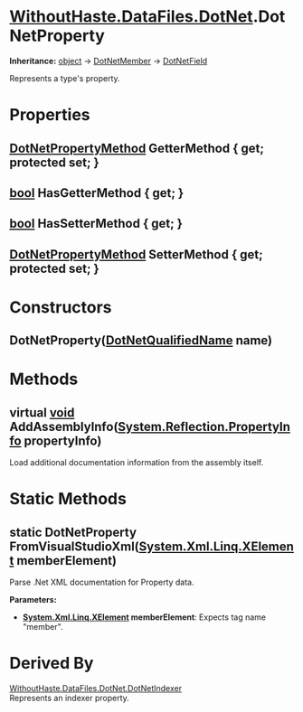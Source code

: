 # [WithoutHaste.DataFiles.DotNet](TableOfContents.WithoutHaste.DataFiles.DotNet.md).DotNetProperty

**Inheritance:** [object](https://docs.microsoft.com/en-us/dotnet/api/system.object) → [DotNetMember](WithoutHaste.DataFiles.DotNet.DotNetMember.md) → [DotNetField](WithoutHaste.DataFiles.DotNet.DotNetField.md)  

Represents a type's property.  

# Properties

## [DotNetPropertyMethod](WithoutHaste.DataFiles.DotNet.DotNetPropertyMethod.md) GetterMethod { get; protected set; }

## [bool](https://docs.microsoft.com/en-us/dotnet/api/system.boolean) HasGetterMethod { get; }

## [bool](https://docs.microsoft.com/en-us/dotnet/api/system.boolean) HasSetterMethod { get; }

## [DotNetPropertyMethod](WithoutHaste.DataFiles.DotNet.DotNetPropertyMethod.md) SetterMethod { get; protected set; }

# Constructors

## DotNetProperty([DotNetQualifiedName](WithoutHaste.DataFiles.DotNet.DotNetQualifiedName.md) name)

# Methods

## virtual [void](https://docs.microsoft.com/en-us/dotnet/api/system.void) AddAssemblyInfo([System.Reflection.PropertyInfo](https://docs.microsoft.com/en-us/dotnet/api/system.reflection.propertyinfo) propertyInfo)

Load additional documentation information from the assembly itself.  

# Static Methods

## static DotNetProperty FromVisualStudioXml([System.Xml.Linq.XElement](https://docs.microsoft.com/en-us/dotnet/api/system.xml.linq.xelement) memberElement)

Parse .Net XML documentation for Property data.  

**Parameters:**  
* **[System.Xml.Linq.XElement](https://docs.microsoft.com/en-us/dotnet/api/system.xml.linq.xelement) memberElement**: Expects tag name "member".  

# Derived By

[WithoutHaste.DataFiles.DotNet.DotNetIndexer](WithoutHaste.DataFiles.DotNet.DotNetIndexer.md)  
Represents an indexer property.  

